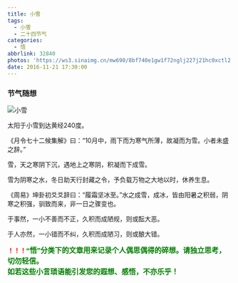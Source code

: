 ```yaml
---
title: 小雪
tags:
  - 小雪
  - 二十四节气
categories:
  - 悟
abbrlink: 32840
photos: 'https://ws3.sinaimg.cn/mw690/8bf740e1gw1f72nglj227j21hc0xctl2.jpg'
date: 2016-11-21 17:30:00
---
```

### 节气随想
![小雪](https://ws3.sinaimg.cn/mw690/8bf740e1gw1f72nglj227j21hc0xctl2.jpg)

太阳于小雪到达黄经240度。  

《月令七十二候集解》曰：“10月中，雨下而为寒气所薄，故凝而为雪。小者未盛之辞。”  

雪，天之寒阴下沉，遇地上之寒阴，积凝而下成雪。  

雪为阴寒之水，冬日助天行封藏之令，予负载万物之大地以时，休养生息。  

《周易》坤卦初爻爻辞曰：“履霜坚冰至。”水之成雪，成冰，皆由阳暑之积弱，阴寒之积强，驯致而来，非一日之骤变也。  

于事然，一小不善而不正，久积而成陋规，则或酝大恶。  

于人亦然，一小错而不纠，久积而成陋习，则或酿大错。  


**<font color=red>！！！</font><font color=green face=微软雅黑 size=3>“悟”分类下的文章用来记录个人偶思偶得的碎想。请独立思考，切勿轻信。  
如若这些小言琐语能引发您的遐想、感悟，不亦乐乎！</font>**